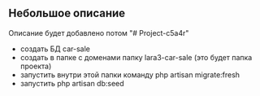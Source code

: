 
## Небольшое описание

Описание будет добавлено потом
"# Project-c5a4r" 

- создать БД  car-sale
- создать в папке с доменами папку lara3-car-sale (это будет папка проекта)
- запустить  внутри этой папки  команду    php artisan migrate:fresh
- запустить  php artisan db:seed